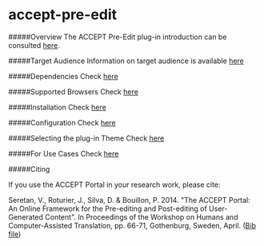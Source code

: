 accept-pre-edit
===============

#####Overview
The ACCEPT Pre-Edit plug-in introduction can be consulted [here](https://github.com/accept-project/accept-docs/blob/master/pre-edit/plugin/introduction.rst).

#####Target Audience
Information on target audience is available [here](https://github.com/accept-project/accept-docs/blob/master/pre-edit/plugin/target_audience.rst)

#####Dependencies 
Check [here](https://github.com/accept-project/accept-docs/blob/master/pre-edit/plugin/dependencies.rst)

#####Supported Browsers
Check [here](https://github.com/accept-project/accept-docs/blob/master/pre-edit/plugin/supported_browsers.rst)

#####Installation
Check [here](https://github.com/accept-project/accept-docs/blob/master/pre-edit/plugin/installation.rst)

#####Configuration
Check [here](https://github.com/accept-project/accept-docs/blob/master/pre-edit/plugin/configuration.rst)

#####Selecting the plug-in Theme
Check [here](https://github.com/accept-project/accept-docs/blob/master/pre-edit/plugin/theme.rst)

#####For Use Cases
Check [here](https://github.com/accept-project/accept-docs/blob/master/pre-edit/plugin/examples.rst)

#####Citing

If you use the ACCEPT Portal in your research work, please cite:

Seretan, V., Roturier, J., Silva, D. & Bouillon, P. 2014. "The ACCEPT Portal: An Online Framework for the Pre-editing and Post-editing of User-Generated Content". In Proceedings of the Workshop on Humans and Computer-Assisted Translation, pp. 66-71, Gothenburg, Sweden, April. ([Bib file](https://raw.githubusercontent.com/accept-project/accept-pre-edit/master/cite.bib))




